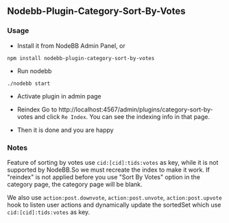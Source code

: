 Nodebb-Plugin-Category-Sort-By-Votes
------------------------------------

### Usage
* Install it from NodeBB Admin Panel, or
```
npm install nodebb-plugin-category-sort-by-votes
```
* Run nodebb
```
./nodebb start
```
* Activate plugin in admin page

* Reindex
Go to http://localhost:4567/admin/plugins/category-sort-by-votes and click `Re Index`.
You can see the indexing info in that page.

* Then it is done and you are happy

### Notes
Feature of sorting by votes use `cid:[cid]:tids:votes` as key, while it is not supported by NodeBB.So we must recreate the index to make it work.
If "reindex" is not applied before you use "Sort By Votes" option in the category page, the category page will be blank.

We also use `action:post.downvote`, `action:post.unvote`, `action:post.upvote` hook to listen user actions and dynamically update the sortedSet which use `cid:[cid]:tids:votes` as key.